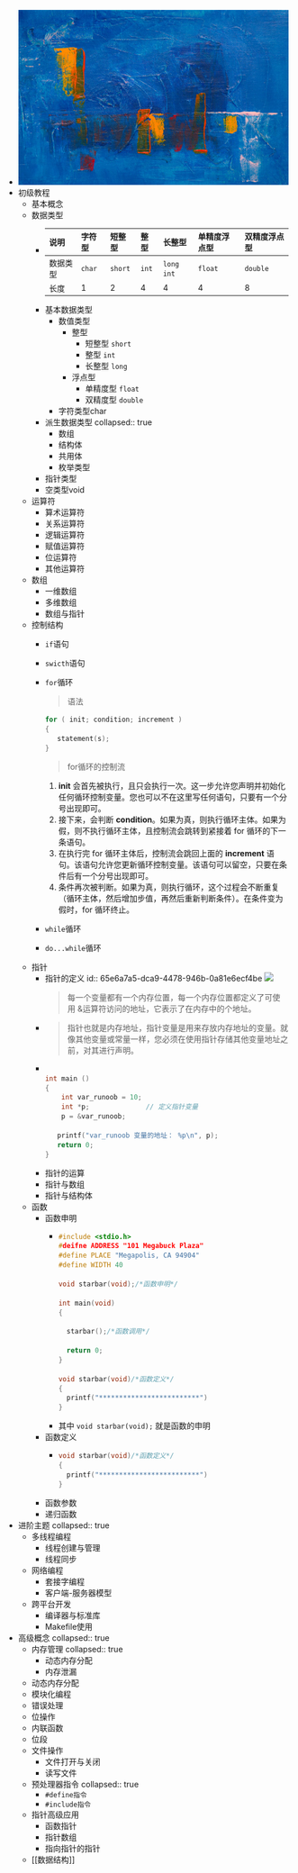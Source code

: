 - ![C.png](../assets/C_1709466651506_0.png)
- 初级教程
	- 基本概念
	- 数据类型
		- |说明|字符型|短整型|整型|长整型|单精度浮点型|双精度浮点型|
		  |--|--|--|--|--|--|--|
		  |数据类型|`char`|`short`|`int`|`long int`|`float`|`double`|
		  |长度|1|2|4|4|4|8|
		- 基本数据类型
			- 数值类型
				- 整型
					- 短整型 `short`
					- 整型 `int`
					- 长整型 `long`
				- 浮点型
					- 单精度型 `float`
					- 双精度型 `double`
			- 字符类型char
		- 派生数据类型
		  collapsed:: true
			- 数组
			- 结构体
			- 共用体
			- 枚举类型
		- 指针类型
		- 空类型void
	- 运算符
		- 算术运算符
		- 关系运算符
		- 逻辑运算符
		- 赋值运算符
		- 位运算符
		- 其他运算符
	- 数组
		- 一维数组
		- 多维数组
		- 数组与指针
	- 控制结构
		- `if`语句
		- `swicth`语句
		- `for`循环
		  > 语法
		  
		  ```c 
		  for ( init; condition; increment )
		  {
		     statement(s);
		  }
		  ```
		  > for循环的控制流
		  1. **init** 会首先被执行，且只会执行一次。这一步允许您声明并初始化任何循环控制变量。您也可以不在这里写任何语句，只要有一个分号出现即可。
		  2. 接下来，会判断 **condition**。如果为真，则执行循环主体。如果为假，则不执行循环主体，且控制流会跳转到紧接着 for 循环的下一条语句。
		  3. 在执行完 for 循环主体后，控制流会跳回上面的 **increment** 语句。该语句允许您更新循环控制变量。该语句可以留空，只要在条件后有一个分号出现即可。
		  4. 条件再次被判断。如果为真，则执行循环，这个过程会不断重复（循环主体，然后增加步值，再然后重新判断条件）。在条件变为假时，for 循环终止。
		- `while`循环
		- `do...while`循环
	- 指针
		- 指针的定义
		  id:: 65e6a7a5-dca9-4478-946b-0a81e6ecf4be
		  ![](https://www.runoob.com/wp-content/uploads/2014/09/c-pointer.png)
		  > 每一个变量都有一个内存位置，每一个内存位置都定义了可使用 &运算符访问的地址，它表示了在内存中的个地址。
		- > 指针也就是内存地址，指针变量是用来存放内存地址的变量。就像其他变量或常量一样，您必须在使用指针存储其他变量地址之前，对其进行声明。
		- ```c
		  
		  int main ()
		  {
		      int var_runoob = 10;
		      int *p;              // 定义指针变量
		      p = &var_runoob;
		   
		     printf("var_runoob 变量的地址： %p\n", p);
		     return 0;
		  }
		  ```
		- 指针的运算
		- 指针与数组
		- 指针与结构体
	- 函数
		- 函数申明
			- ```c
			  #include <stdio.h>
			  #deifne ADDRESS "101 Megabuck Plaza"
			  #define PLACE "Megapolis, CA 94904"
			  #define WIDTH 40
			  
			  void starbar(void);/*函数申明*/
			  
			  int main(void)
			  {
			    
			    starbar();/*函数调用*/
			    
			    return 0;
			  }
			  
			  void starbar(void)/*函数定义*/
			  {
			    printf("*************************")
			  }
			  ```
			- 其中 `void starbar(void);` 就是函数的申明
		- 函数定义
			- ```c
			  void starbar(void)/*函数定义*/
			  {
			    printf("*************************")
			  }
			  ```
		- 函数参数
		- 递归函数
- 进阶主题
  collapsed:: true
	- 多线程编程
		- 线程创建与管理
		- 线程同步
	- 网络编程
		- 套接字编程
		- 客户端-服务器模型
	- 跨平台开发
		- 编译器与标准库
		- Makefile使用
- 高级概念
  collapsed:: true
	- 内存管理
	  collapsed:: true
		- 动态内存分配
		- 内存泄漏
	- 动态内存分配
	- 模块化编程
	- 错误处理
	- 位操作
	- 内联函数
	- 位段
	- 文件操作
		- 文件打开与关闭
		- 读写文件
	- 预处理器指令
	  collapsed:: true
		- `#define指令`
		- `#include指令`
	- 指针高级应用
		- 函数指针
		- 指针数组
		- 指向指针的指针
	- [[数据结构]]